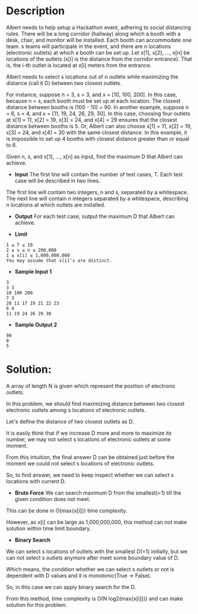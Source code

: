 # Description
Albert needs to help setup a Hackathon event, adhering to social distancing rules. There will be a long corridor (hallway) along which a booth with a desk, chair, and monitor will be installed. Each booth can accommodate one team. s teams will participate in the event, and there are n locations (electronic outlets) at which a booth can be set up. Let x[1], x[2], ..., x[n] be locations of the outlets (x[i] is the distance from the corridor entrance). That is, the i-th outlet is located at x[i] meters from the entrance.

Albert needs to select s locations out of n outlets while maximizing the distance (call it D) between two closest outlets.

For instance, suppose n = 3, s = 3, and x = [10, 100, 200]. In this case, because n = s, each booth must be set up at each location. The closest distance between booths is (100 - 10) = 90. In another example, suppose n = 6, s = 4, and x = [11, 19, 24, 26, 29, 30]. In this case, choosing four outlets at x[1] = 11, x[2] = 19, x[3] = 24, and x[4] = 29 ensures that the closest distance between booths is 5. Or, Albert can also choose x[1] = 11, x[2] = 19, x[3] = 24, and x[4] = 30 with the same closest distance. In this example, it is impossible to set up 4 booths with closest distance greater than or equal to 6.

Given n, s, and x[1], ..., x[n] as input, find the maximum D that Albert can achieve.

* **Input**
The first line will contain the number of test cases, T. Each test case will be described in two lines.

The first line will contain two integers, n and s, separated by a whitespace. The next line will contain n integers separated by a whitespace, describing n locations at which outlets are installed.

* **Output**
For each test case, output the maximum D that Albert can achieve.

* **Limit**
```
1 ≤ T ≤ 10
2 ≤ s ≤ n ≤ 200,000
1 ≤ x[i] ≤ 1,000,000,000
You may assume that x[i]'s are distinct.
```
* **Sample Input 1**
```
3
3 3
10 100 200
7 3
28 11 17 19 21 22 23
6 4
11 19 24 26 29 30
```
* **Sample Output 2**
```
90
8
5
```

# Solution:

A array of length N is given which represent the position of electronic outlets.

In this problem, we should find maximizing distance between two closest electronic outlets among s locations of electronic outlets.

Let's define the distance of two closest outlets as D.

It is easily think that if we increase D more and more to maximize its number, we may not select s locations of electronic outlets at some moment.

From this intuition, the final answer D can be obtained just before the moment we could not select s locations of electronic outlets.

So, to find answer, we need to keep inspect whether we can select s locations with current D.

* **Brute Force**
We can search maximum D from the smallest(=1) till the given condition does not meet.

This can be done in O(max{x[i]}) time complexity.

However, as x[i] can be large as 1,000,000,000, this method can not make solution within time limit boundary.

* **Binary Search**

We can select s locations of outlets with the smallest D(=1) initially, but we can not select s outlets anymore after meet some boundary value of D.

Which means, the condition whether we can select s outlets or not is dependent with D values and it is monotonic(True → False).

So, in this case we can apply binary search for the D.

From this method, time complexity is O(N log2(max{x[i]})) and can make solution for this problem.